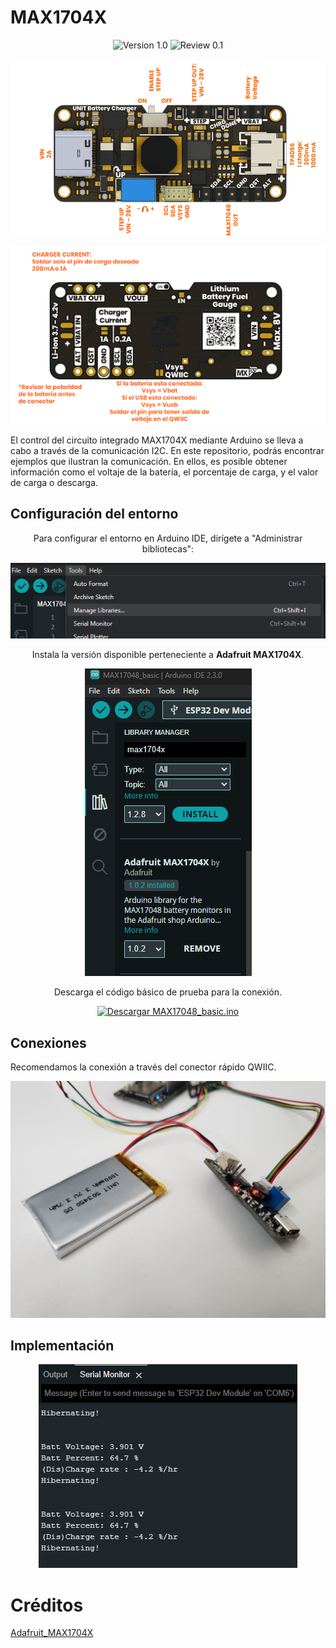 # MAX1704X
<div align="center">

![Version 1.0](https://img.shields.io/badge/version-1.0-green)
![Review 0.1](https://img.shields.io/badge/review-0.1-blue)

</div>
<div align="center">

![Diagrama de bloques](./images/image.png)

</div>

<div align="center">

![Diagrama de bloques](./images/front.png)

</div>
El control del circuito integrado MAX1704X mediante Arduino se lleva a cabo a través de la comunicación I2C. En este repositorio, podrás encontrar ejemplos que ilustran la comunicación. En ellos, es posible obtener información como el voltaje de la batería, el porcentaje de carga, y el valor de carga o descarga.

## Configuración del entorno
<div align="center">
Para configurar el entorno en Arduino IDE, dirígete a "Administrar bibliotecas":

![](./images/library.png)

Instala la versión disponible perteneciente a **Adafruit MAX1704X**.

![](./images/install.png)
</div>
<div align="center">

Descarga el código básico de prueba para la conexión.


[![Descargar MAX17048_basic.ino](https://img.shields.io/badge/descargar-MAX17048_basic.ino-brightgreen)](./Software/MAX17048_basic/MAX17048_basic.ino)

</div>

## Conexiones

Recomendamos la conexión a través del conector rápido QWIIC.


<div align="center">

![Diagrama de bloques](./images/board1.jpg)

</div>

## Implementación

<div align="center">

![Monitor Serie](./images/serial_monitor.png)

</div>

# Créditos

[Adafruit_MAX1704X](https://github.com/adafruit/Adafruit_MAX1704X/tree/main)

